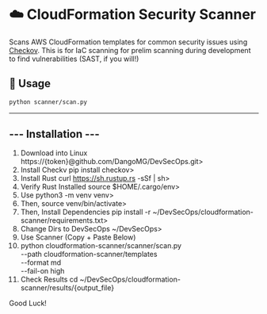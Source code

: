 # ☁️ CloudFormation Security Scanner

Scans AWS CloudFormation templates for common security issues using [Checkov](https://www.checkov.io/).
This is for IaC scanning for prelim scanning during development to find vulnerabilities (SAST, if you will!)

## 🔧 Usage

```bash
python scanner/scan.py

```
--------------------
--- Installation ---
--------------------
1) Download into Linux <CLI > https://{token}@github.com/DangoMG/DevSecOps.git>
3) Install Checkv <CLI > pip install checkov>
4) Install Rust <CLI > curl https://sh.rustup.rs -sSf | sh>
5) Verify Rust Installed <CLI > source $HOME/.cargo/env>
6) Use <CLI > python3 -m venv venv>
7) Then, <CLI > source venv/bin/activate>
8) Then, Install Dependencies <CLI > pip install -r ~/DevSecOps/cloudformation-scanner/requirements.txt>
9) Change Dirs to DevSecOps <CLI > ~/DevSecOps>
10) Use Scanner (Copy + Paste Below)
11) <CLI > python cloudformation-scanner/scanner/scan.py \
  --path cloudformation-scanner/templates \
  --format md \
  --fail-on high
12) Check Results <CLI > cd ~/DevSecOps/cloudformation-scanner/results/{output_file}

Good Luck!
